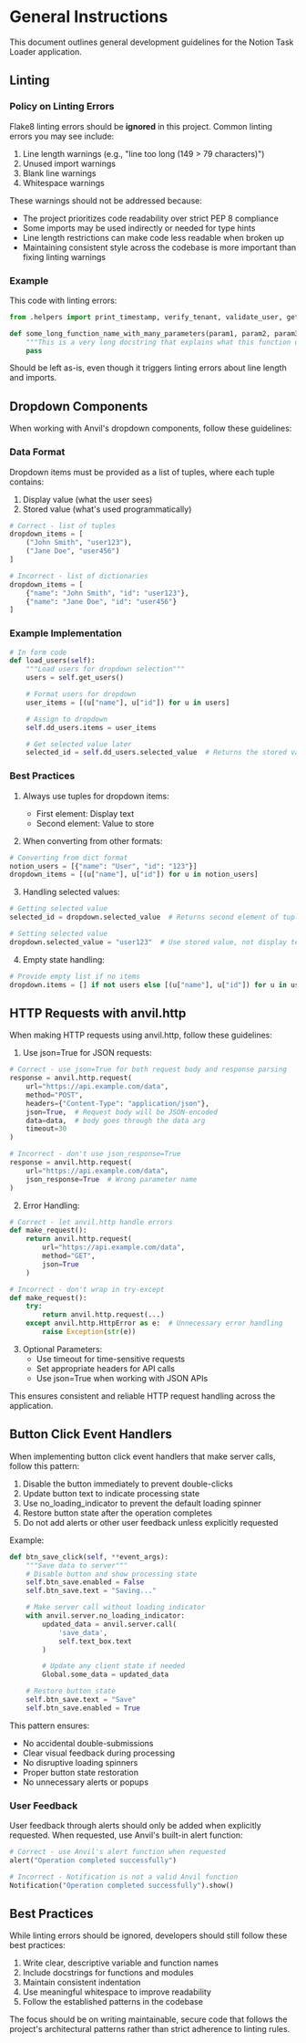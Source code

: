 # General Instructions

This document outlines general development guidelines for the Notion Task Loader application.

## Linting

### Policy on Linting Errors

Flake8 linting errors should be **ignored** in this project. Common linting errors you may see include:

1. Line length warnings (e.g., "line too long (149 > 79 characters)")
2. Unused import warnings
3. Blank line warnings
4. Whitespace warnings

These warnings should not be addressed because:
- The project prioritizes code readability over strict PEP 8 compliance
- Some imports may be used indirectly or needed for type hints
- Line length restrictions can make code less readable when broken up
- Maintaining consistent style across the codebase is more important than fixing linting warnings

### Example

This code with linting errors:
```python
from .helpers import print_timestamp, verify_tenant, validate_user, get_usertenant, get_users_with_permission, populate_roles, usertenant_row_to_dict

def some_long_function_name_with_many_parameters(param1, param2, param3, param4, param5, param6):
    """This is a very long docstring that explains what this function does in great detail."""
    pass
```

Should be left as-is, even though it triggers linting errors about line length and imports.

## Dropdown Components

When working with Anvil's dropdown components, follow these guidelines:

### Data Format

Dropdown items must be provided as a list of tuples, where each tuple contains:
1. Display value (what the user sees)
2. Stored value (what's used programmatically)

```python
# Correct - list of tuples
dropdown_items = [
    ("John Smith", "user123"),
    ("Jane Doe", "user456")
]

# Incorrect - list of dictionaries
dropdown_items = [
    {"name": "John Smith", "id": "user123"},
    {"name": "Jane Doe", "id": "user456"}
]
```

### Example Implementation

```python
# In form code
def load_users(self):
    """Load users for dropdown selection"""
    users = self.get_users()

    # Format users for dropdown
    user_items = [(u["name"], u["id"]) for u in users]

    # Assign to dropdown
    self.dd_users.items = user_items

    # Get selected value later
    selected_id = self.dd_users.selected_value  # Returns the stored value
```

### Best Practices

1. Always use tuples for dropdown items:
   - First element: Display text
   - Second element: Value to store

2. When converting from other formats:
```python
# Converting from dict format
notion_users = [{"name": "User", "id": "123"}]
dropdown_items = [(u["name"], u["id"]) for u in notion_users]
```

3. Handling selected values:
```python
# Getting selected value
selected_id = dropdown.selected_value  # Returns second element of tuple

# Setting selected value
dropdown.selected_value = "user123"  # Use stored value, not display text
```

4. Empty state handling:
```python
# Provide empty list if no items
dropdown.items = [] if not users else [(u["name"], u["id"]) for u in users]
```

## HTTP Requests with anvil.http

When making HTTP requests using anvil.http, follow these guidelines:

1. Use json=True for JSON requests:
```python
# Correct - use json=True for both request body and response parsing
response = anvil.http.request(
    url="https://api.example.com/data",
    method="POST",
    headers={"Content-Type": "application/json"},
    json=True,  # Request body will be JSON-encoded
    data=data,  # body goes through the data arg
    timeout=30
)

# Incorrect - don't use json_response=True
response = anvil.http.request(
    url="https://api.example.com/data",
    json_response=True  # Wrong parameter name
)
```

2. Error Handling:
```python
# Correct - let anvil.http handle errors
def make_request():
    return anvil.http.request(
        url="https://api.example.com/data",
        method="GET",
        json=True
    )

# Incorrect - don't wrap in try-except
def make_request():
    try:
        return anvil.http.request(...)
    except anvil.http.HttpError as e:  # Unnecessary error handling
        raise Exception(str(e))
```

3. Optional Parameters:
   - Use timeout for time-sensitive requests
   - Set appropriate headers for API calls
   - Use json=True when working with JSON APIs

This ensures consistent and reliable HTTP request handling across the application.

## Button Click Event Handlers

When implementing button click event handlers that make server calls, follow this pattern:

1. Disable the button immediately to prevent double-clicks
2. Update button text to indicate processing state
3. Use no_loading_indicator to prevent the default loading spinner
4. Restore button state after the operation completes
5. Do not add alerts or other user feedback unless explicitly requested

Example:
```python
def btn_save_click(self, **event_args):
    """Save data to server"""
    # Disable button and show processing state
    self.btn_save.enabled = False
    self.btn_save.text = "Saving..."

    # Make server call without loading indicator
    with anvil.server.no_loading_indicator:
        updated_data = anvil.server.call(
            'save_data',
            self.text_box.text
        )

        # Update any client state if needed
        Global.some_data = updated_data

    # Restore button state
    self.btn_save.text = "Save"
    self.btn_save.enabled = True
```

This pattern ensures:
- No accidental double-submissions
- Clear visual feedback during processing
- No disruptive loading spinners
- Proper button state restoration
- No unnecessary alerts or popups

### User Feedback

User feedback through alerts should only be added when explicitly requested. When requested, use Anvil's built-in alert function:
```python
# Correct - use Anvil's alert function when requested
alert("Operation completed successfully")

# Incorrect - Notification is not a valid Anvil function
Notification("Operation completed successfully").show()
```

## Best Practices

While linting errors should be ignored, developers should still follow these best practices:

1. Write clear, descriptive variable and function names
2. Include docstrings for functions and modules
3. Maintain consistent indentation
4. Use meaningful whitespace to improve readability
5. Follow the established patterns in the codebase

The focus should be on writing maintainable, secure code that follows the project's architectural patterns rather than strict adherence to linting rules.
